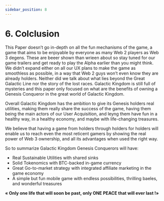 ```yaml
---
sidebar_position: 8
---
```


# 6. Colclusion

This Paper doesn’t go in-depth on all the fun mechanisms of the game, a game that aims to be enjoyable by everyone as many Web 2 players as Web 3 degens. These are beeer shown than wrieen about so stay tuned for our game trailers and get ready to play the Alpha earlier than you might think. We didn’t expand either on all our UX plans to make the game as smoothless as possible, in a way that Web 2 guys won’t even know they are already holders. Neither did we talk about what lies beyond the Great Galactic Line nor the story of the lost races. Galactic Kingdom is still full of mysteries and this paper only focused on what are the benefits of owning a Genesis Conqueror in the great world of Galactic Kingdom.

Overall Galactic Kingdom has the ambition to give its Genesis holders real utilities, making them really share the success of the game, having them being the main actors of our User Acquisition, and leyng them have fun in a healthy way, in a healthy economy, and maybe with life-changing treasures.

We believe that having a game from holders through holders for holders will enable us to reach even the most reticent gamers by showing the real power of Web 3 ownership, and all its advantages when used the right way.

So to summarize Galactic Kingdom Genesis Conquerors will have:

<ul>
    <li>
        Real Sustainable Utilities with shared sinks
    </li>
    <li>
        Solid Tokenomics with BTC-backed in-game currency
    </li>
    <li>
        Great Go-to-market strategy with integrated affiliate marketing in the game economy
    </li>
    <li>
        A simple but fun mobile game with endless possibilities, thrilling baeles, and wonderful treasures
    </li>
</ul>

<b>« Only one life that will soon be past, only ONE PEACE that will ever last !»</b>